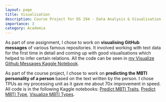 ```yaml
---
layout: page
title: Visualisation
description: Course Project for DS 294 - Data Analysis & Visualisation @ IISc
importance: 3
category: Academia
---
```


As part of one assignment, I chose to work on <b>visualising GitHub
messages</b> of various famous repositories. It involved working with text data for the first time in detail and
coming up with good visualisations which helped to infer certain relations. All the code can be seen in
<a href="https://www.kaggle.com/rajjain/github-messages-dataset-visualisation">my Visualize Github Messages Kaggle Notebook</a>. 

As part of the course project, I chose to work on <b>predicting the MBTI personality of a person</b>
based on the text written by the person. I chose TPUs as my processing unit as it gave me about 70x improvement in
speed. All code is in the following Kaggle notebooks:
<a href="https://www.kaggle.com/rajjain/predict-mbti-traits-from-text-using-tpu">Predict MBTI Traits</a>,
<a href="https://www.kaggle.com/rajjain/predict-mbti-type-from-text-using-tpu">Predict MBTI Type</a>,
<a href="https://www.kaggle.com/rajjain/country-wise-mbti-personality">Visualize MBTI Types</a>.
